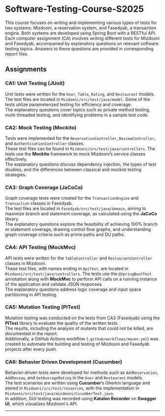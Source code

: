# Software-Testing-Course-S2025

This course focuses on writing and implementing various types of tests for two systems: Mizdooni, a reservation system, and Fasedyab, a transaction engine. Both systems are developed using Spring Boot with a RESTful API.
Each computer assignment (CA) involves writing different tests for Mizdooni and Fasedyab, accompanied by explanatory questions on relevant software testing topics. Answers to these questions are provided in corresponding report files.

## Assignments

### CA1: Unit Testing (JUnit)
Unit tests were written for the `User`, `Table`, `Rating`, and `Restaurant` models.  
The test files are located in `Mizdooni/src/test/java/model`. Some of the tests utilize parameterized testing for efficiency and coverage.  
The explanatory questions cover topics such as private method testing, multi-threaded testing, and identifying problems in a sample test code.

### CA2: Mock Testing (Mockito)
Tests were implemented for the `ReservationController`, `ReviewController`, and `AuthenticationController` classes.  
These test files can be found in `Mizdooni/src/test/java/controllers`. The tests use the **Mockito** framework to mock Mizdooni’s service classes effectively.  
The explanatory questions discuss dependency injection, the types of test doubles, and the differences between classical and mockist testing strategies.

### CA3: Graph Coverage (JaCoCo)
Graph coverage tests were created for the `TransactionEngine` and `Transaction` classes in Fasedyab.  
The test files are located in `Fasedyab/src/test/java/domain`, aiming to maximize branch and statement coverage, as calculated using the **JaCoCo** library.  
The explanatory questions explore the feasibility of achieving 100% branch or statement coverage, drawing control flow graphs, and understanding graph coverage criteria such as prime paths and DU paths.

### CA4: API Testing (MockMvc)
API tests were written for the `TableController` and `RestaurantController` classes in Mizdooni.  
These test files, with names ending in `ApiTest`, are located in `Mizdooni/src/test/java/controllers`. The tests use the `@SpringBootTest` annotation along with **MockMvc** to perform API calls on a running instance of the application and validate JSON responses.  
The explanatory questions address logic coverage and input space partitioning in API testing.

### CA5: Mutation Testing (PITest)
Mutation testing was conducted on the tests from CA3 (Fasedyab) using the **PITest** library to evaluate the quality of the written tests.  
The results, including the analysis of mutants that could not be killed, are documented in the report.  
Additionally, a GitHub Actions workflow (`.github/workflows/maven.yml`) was created to automate the building and testing of Mizdooni and Fasedyab projects after every push.

### CA6: Behavior Driven Development (Cucumber)
Behavior-driven tests were developed for methods such as `AddReservation`, `AddReview`, and `GetAverageRating` in the `User` and `Restaurant` models.  
The test scenarios are written using **Cucumber**’s Gherkin language and stored in `Mizdooni/src/test/resources`, with the implementation in `Mizdooni/src/test/java/mizdooni/CucumberTest.java`.  
In addition, GUI testing was recorded using **Katalon Recorder** on **Swagger UI**, which visualizes Mizdooni's API.

---
<!-- ![structure](https://github.com/MobinaMhr/Software-Testing-Course-S2025/blob/main/assets/app-struct.png) -->
